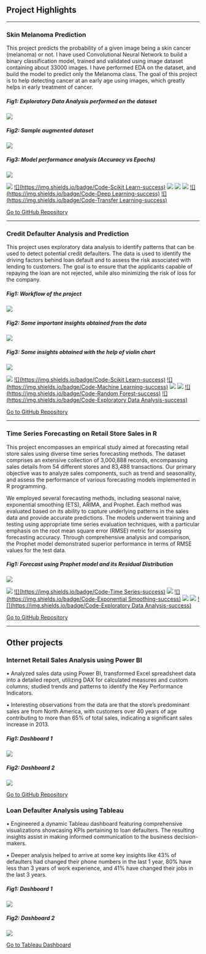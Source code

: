 ## Project Highlights

---

### Skin Melanoma Prediction

This project predicts the probability of a given image being a skin cancer (melanoma) or not. I have used Convolutional Neural Network to build a binary classification model, trained and validated using image dataset containing about 33000 images. I have performed EDA on the dataset, and build the model to predict only the Melanoma class. The goal of this project is to help detecting cancer at an early age using images, which greatly helps in early treatment of cancer. 

##### Fig1: Exploratory Data Analysis performed on the dataset
<img src="images/melanoma%20eda.png?raw=true" />

##### Fig2: Sample augmented dataset
<img src="images/melanoma%20augmented%20images.png?raw=true" />

##### Fig3: Model performance analysis (Accuracy vs Epochs)
<img src="images/melanoma%20accuracy%20vs%20epochs.png?raw=true" />

[![](https://img.shields.io/badge/Code-Python-success)](#) [![](https://img.shields.io/badge/Code-Scikit Learn-success)](#) [![](https://img.shields.io/badge/Code-Tensorflow-success)](#) [![](https://img.shields.io/badge/Code-Matplotlib-success)](#) [![](https://img.shields.io/badge/Code-Pandas-success)](#) [![](https://img.shields.io/badge/Code-Deep Learning-success)](#) [![](https://img.shields.io/badge/Code-Transfer Learning-success)](#) 

[Go to GitHub Repository](https://github.com/aje2907/Skin-Melanoma-Prediction/tree/main)

---

### Credit Defaulter Analysis and Prediction
This project uses exploratory data analysis to identify patterns that can be used to detect potential credit defaulters. The data is used to identify the driving factors behind loan default and to assess the risk associated with lending to customers. The goal is to ensure that the applicants capable of repaying the loan are not rejected, while also minimizing the risk of loss for the company.

##### Fig1: Workflow of the project
<img src="images/credit%20def%20workflow.png?raw=true" />

##### Fig2: Some important insights obtained from the data
<img src="images/credit%20def%20pareto%20reshaped.png?raw=true" />

##### Fig3: Some insights obtained with the help of violin chart
<img src="images/credit%20def%20violin%20cropped.png?raw=true" />

[![](https://img.shields.io/badge/Code-Python-success)](#) [![](https://img.shields.io/badge/Code-Scikit Learn-success)](#) [![](https://img.shields.io/badge/Code-Machine Learning-success)](#) [![](https://img.shields.io/badge/Code-Matplotlib-success)](#) [![](https://img.shields.io/badge/Code-Pandas-success)](#) [![](https://img.shields.io/badge/Code-Random Forest-success)](#) [![](https://img.shields.io/badge/Code-Exploratory Data Analysis-success)](#) 

[Go to GitHub Repository](https://github.com/aje2907/Credit_Defaulter_Analysis_and_Prediction/tree/main)

---

### Time Series Forecasting on Retail Store Sales in R
This project encompasses an empirical study aimed at forecasting retail store sales using diverse time series forecasting methods. The dataset comprises an extensive collection of 3,000,888 records, encompassing sales details from 54 different stores and 83,488 transactions. Our primary objective was to analyze sales components, such as trend and seasonality, and assess the performance of various forecasting models implemented in R programming.

We employed several forecasting methods, including seasonal naive, exponential smoothing (ETS), ARIMA, and Prophet. Each method was evaluated based on its ability to capture underlying patterns in the sales data and provide accurate predictions. The models underwent training and testing using appropriate time series evaluation techniques, with a particular emphasis on the root mean square error (RMSE) metric for assessing forecasting accuracy. Through comprehensive analysis and comparison, the Prophet model demonstrated superior performance in terms of RMSE values for the test data.

##### Fig1: Forecast using Prophet model and its Residual Distribution 
<img src="images/timeseries%20prophet.png?raw=true" />

[![](https://img.shields.io/badge/Code-R-success)](#) [![](https://img.shields.io/badge/Code-Time Series-success)](#) [![](https://img.shields.io/badge/Code-ARIMA-success)](#) [![](https://img.shields.io/badge/Code-Exponential Smoothing-success)](#) [![](https://img.shields.io/badge/Code-Prophet-success)](#) [![](https://img.shields.io/badge/Code-Forecasting-success)](#) [![](https://img.shields.io/badge/Code-Exploratory Data Analysis-success)](#) 

[Go to GitHub Repository](https://github.com/aje2907/Time-Series-Forecasting-on-Retail-Store-Sales)

---

## Other projects

### Internet Retail Sales Analysis using Power BI
•	Analyzed sales data using Power BI, transformed Excel spreadsheet data into a detailed report, utilizing DAX for calculated measures and custom columns; studied trends and patterns to identify the Key Performance Indicators.

•	Interesting observations from the data are that the store’s predominant sales are from North America, with customers over 40 years of age contributing to more than 65% of total sales, indicating a significant sales increase in 2013.

##### Fig1: Dashboard 1
<img src="images/powerbi1.jpeg?raw=true" />

##### Fig2: Dashboard 2
<img src="images/powerbi2.jpeg?raw=true" />

[Go to GitHub Repository](https://github.com/aje2907/Power-BI-Project)

### Loan Defaulter Analysis using Tableau
•	Engineered a dynamic Tableau dashboard featuring comprehensive visualizations showcasing KPIs pertaining to loan defaulters. The resulting insights assist in making informed communication to the business decision-makers.

•	Deeper analysis helped to arrive at some key insights like 43% of defaulters had changed their phone numbers in the last 1 year, 80% have less than 3 years of work experience, and 41% have changed their jobs in the last 3 years.

##### Fig1: Dashboard 1
<img src="images/tableau1.jpeg?raw=true" />

##### Fig2: Dashboard 2
<img src="images/tableau2.jpeg?raw=true" />

[Go to Tableau Dashboard](https://public.tableau.com/app/profile/ajith.kumar3631/viz/ANALYSISOFCREDITLOANDEFAULTERS/Dashboard1)


